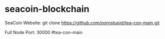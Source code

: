 # seacoin-blockchain

SeaCoin Website: git clone https://github.com/pornstupid/tea-con-main.git

Full Node Port: 30000
#tea-con-main
